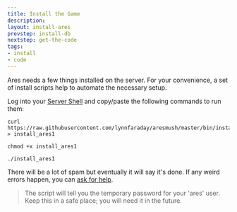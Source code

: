 ```yaml
---
title: Install the Game
description:
layout: install-ares
prevstep: install-db
nextstep: get-the-code
tags: 
- install
- code
---
```


Ares needs a few things installed on the server.   For your convenience, a set of install scripts help to automate the necessary setup.

Log into your [Server Shell](/install-ares/server-shell) and copy/paste the following commands to run them:  
   
    curl https://raw.githubusercontent.com/lynnfaraday/aresmush/master/bin/install_ares1 > install_ares1  
    
    chmod +x install_ares1
    
    ./install_ares1

There will be a lot of spam but eventually it will say it's done.  If any weird errors happen, you can [ask for help](/feedback).

> The script will tell you the temporary password for your 'ares' user.  Keep this in a safe place; you will need it in the future.
